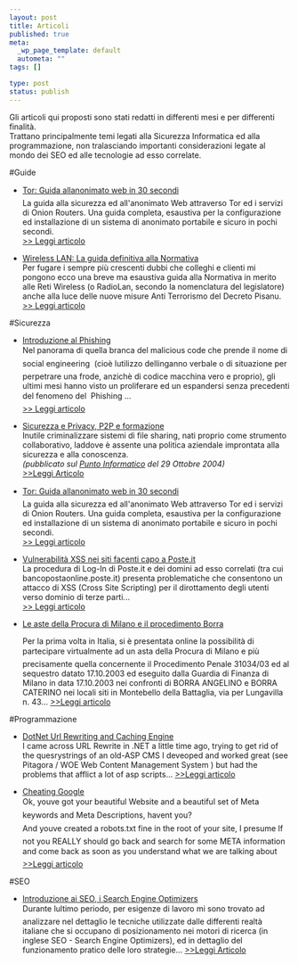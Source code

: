 ```yaml
--- 
layout: post
title: Articoli
published: true
meta: 
  _wp_page_template: default
  autometa: ""
tags: []

type: post
status: publish
---
```

Gli articoli qui proposti sono stati redatti in differenti mesi e per differenti finalità.  
Trattano principalmente temi legati alla Sicurezza Informatica ed alla programmazione, non tralasciando importanti considerazioni legate al mondo dei SEO ed alle tecnologie ad esso correlate.  

#Guide

*  [Tor: Guida allanonimato web in 30 secondi](/articoli/tor-anonimato-web-in-30-secondi/)  
    La guida alla sicurezza ed all'anonimato Web attraverso Tor ed i servizi di Onion Routers. Una guida completa, esaustiva per la configurazione ed installazione di un sistema di anonimato portabile e sicuro in pochi secondi.    
    [>> Leggi articolo](/articoli/tor-anonimato-web-in-30-secondi/)  

*  [Wireless LAN: La guida definitiva alla Normativa](/articoli/wireless-lan-la-guida-definitiva-alla-normativa/)  
    Per fugare i sempre più crescenti dubbi che colleghi e clienti mi pongono ecco una breve ma esaustiva guida alla Normativa in merito alle Reti Wireless (o RadioLan, secondo la nomenclatura del legislatore) anche alla luce delle nuove misure Anti Terrorismo del Decreto Pisanu.  
    [>> Leggi articolo](/articoli/wireless-lan-la-guida-definitiva-alla-normativa/)

#Sicurezza  

*  [Introduzione al Phishing](/articoli/introduzione-al-phishing/)  
    Nel panorama di quella branca del malicious code che prende il nome di  social engineering  (cioè lutilizzo dellinganno verbale o di situazione per perpetrare una frode, anzichè di codice macchina vero e proprio), gli ultimi mesi hanno visto un proliferare ed un espandersi senza precedenti del fenomeno del  Phishing ...  
    [>> Leggi articolo](/articoli/introduzione-al-phishing/)

*  [Sicurezza e Privacy, P2P e formazione](/articoli/sicurezza-e-privacy-p2p-e-formazione/)  
    Inutile criminalizzare sistemi di file sharing, nati proprio come strumento collaborativo, laddove è assente una politica aziendale improntata alla sicurezza e alla conoscenza.  
    *(pubblicato sul [Punto Informatico](http://punto-informatico.it/p.asp?i=50226) del 29 Ottobre 2004)*  
    [>>Leggi Articolo](/articoli/sicurezza-e-privacy-p2p-e-formazione/)  

*  [Tor: Guida allanonimato web in 30 secondi](/articoli/tor-anonimato-web-in-30-secondi/)  
    La guida alla sicurezza ed all'anonimato Web attraverso Tor ed i servizi di Onion Routers. Una guida completa, esaustiva per la configurazione ed installazione di un sistema di anonimato portabile e sicuro in pochi secondi.    
    [>> Leggi articolo](/articoli/tor-anonimato-web-in-30-secondi/)  

*  [Vulnerabilità XSS nei siti facenti capo a Poste.it](/articoli/attacco-xss-poste-italiane/)  
    La procedura di Log-In di Poste.it e dei domini ad esso correlati (tra cui bancopostaonline.poste.it) presenta problematiche che consentono un attacco di XSS (Cross Site Scripting) per il dirottamento degli utenti verso dominio di terze parti...  
    [>> Leggi articolo](/articoli/attacco-xss-poste-italiane/)

*  [Le aste della Procura di Milano e il procedimento Borra](/articoli/aste-online-della-procura-di-milano/)  

    Per la prima volta in Italia, si è presentata online la possibilità di partecipare virtualmente ad un asta della Procura di Milano e più precisamente quella concernente il Procedimento Penale 31034/03 ed al sequestro datato 17.10.2003 ed eseguito dalla Guardia di Finanza di Milano in data 17.10.2003 nei confronti di BORRA ANGELINO e BORRA CATERINO nei locali siti in Montebello della Battaglia, via per Lungavilla n. 43...
    [>>Leggi articolo](/articoli/aste-online-della-procura-di-milano/)

#Programmazione  

*  [DotNet Url Rewriting and Caching Engine](/articoli/dotnet-url-rewriting-and-caching-engine/)  
    I came across URL Rewrite in .NET a little time ago, trying to get rid of the quesrystrings of an old-ASP CMS I deveoped and worked great (see Pitagora / WOE Web Content Management System ) but had the problems that afflict a lot of asp scripts...
    [>>Leggi articolo](/articoli/dotnet-url-rewriting-and-caching-engine)

*  [Cheating Google](/articoli/cheating-google/)  
    Ok, youve got your beautiful Website and a beautiful set of Meta keywords and Meta Descriptions, havent you?  
    And youve created a robots.txt fine in the root of your site, I presume If not you REALLY should go back and search for some META information and come back as soon as you understand what we are talking about
    [>>Leggi articolo](/articoli/cheating-google/)

#SEO  

*  [Introduzione ai SEO, i Search Engine Optimizers](/articoli/seo-e-motori-di-ricerca/)  
    Durante lultimo periodo, per esigenze di lavoro mi sono trovato ad analizzare nel dettaglio le tecniche utilizzate dalle differenti realtà italiane che si occupano di posizionamento nei motori di ricerca (in inglese SEO - Search Engine Optimizers), ed in dettaglio del funzionamento pratico delle loro strategie...
    [>>Leggi Articolo](/articoli/seo-e-motori-di-ricerca/) 
